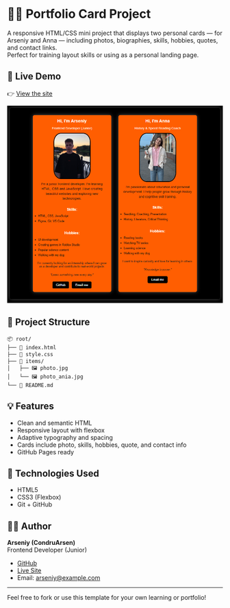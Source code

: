 # 🧑‍💻 Portfolio Card Project

A responsive HTML/CSS mini project that displays two personal cards — for Arseniy and Anna — including photos, biographies, skills, hobbies, quotes, and contact links.  
Perfect for training layout skills or using as a personal landing page.

## 🔗 Live Demo

👉 [View the site](https://condrusarsen.github.io/portfolio-card/)

![Preview](items/preview.png)


## 📁 Project Structure

```text
📦 root/
├── 📄 index.html
├── 📄 style.css
├── 📁 items/
│   ├── 🖼️ photo.jpg
│   └── 🖼️ photo_ania.jpg
└── 📄 README.md
```



## 💡 Features

- Clean and semantic HTML
- Responsive layout with flexbox
- Adaptive typography and spacing
- Cards include photo, skills, hobbies, quote, and contact info
- GitHub Pages ready

## 🧰 Technologies Used

- HTML5  
- CSS3 (Flexbox)  
- Git + GitHub

## 👨‍🎓 Author

**Arseniy (CondruArsen)**  
Frontend Developer (Junior)

- [GitHub](https://github.com/CondrusArsen)
- [Live Site](https://condrusarsen.github.io/portfolio-card/)
- Email: arseniy@example.com

---

Feel free to fork or use this template for your own learning or portfolio!
